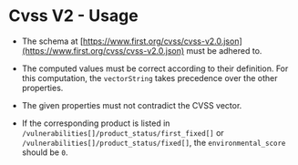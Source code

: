 # Cvss V2 - Usage

* The schema at [https://www.first.org/cvss/cvss-v2.0.json](https://www.first.org/cvss/cvss-v2.0.json) must be adhered
  to.

* The computed values must be correct according to their definition. For this computation, the `vectorString` takes
  precedence over the other properties.

* The given properties must not contradict the CVSS vector.

* If the corresponding product is listed in `/vulnerabilities[]/product_status/first_fixed[]` or
  `/vulnerabilities[]/product_status/fixed[]`, the `environmental_score` should be `0`.
